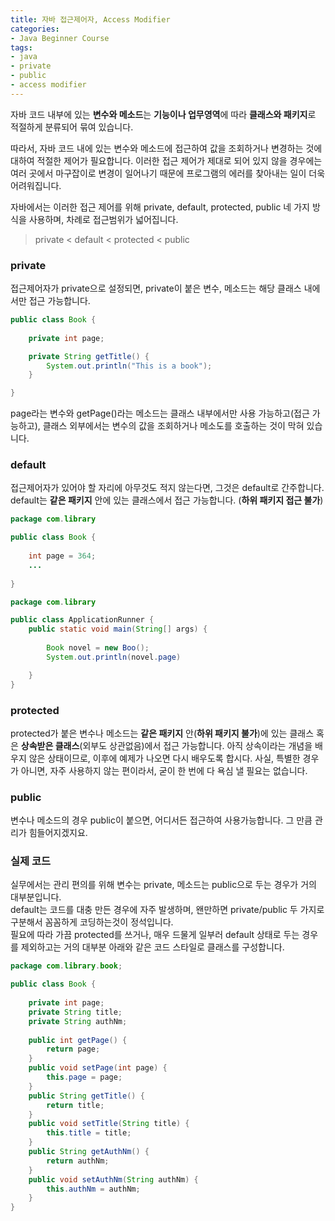 ```yaml
---
title: 자바 접근제어자, Access Modifier
categories:
- Java Beginner Course
tags:
- java
- private
- public
- access modifier
---
```


자바 코드 내부에 있는 **변수와 메소드**는 **기능이나 업무영역**에 따라  **클래스와 패키지**로 적절하게 분류되어 묶여 있습니다.   

따라서, 자바 코드 내에 있는 변수와 메소드에  접근하여 값을 조회하거나 변경하는 것에 대하여 적절한 제어가 필요합니다. 이러한 접근 제어가 제대로 되어 있지 않을 경우에는 여러 곳에서 마구잡이로 변경이 일어나기 때문에 프로그램의 에러를 찾아내는 일이 더욱 어려워집니다.

자바에서는 이러한 접근 제어를 위해 private, default, protected, public 네 가지 방식을 사용하며, 차례로 접근범위가 넓어집니다.   

> private < default <  protected < public

### private

접근제어자가 private으로 설정되면, private이 붙은 변수, 메소드는 해당 클래스 내에서만 접근 가능합니다.   

```java
public class Book {
	
	private int page;

	private String getTitle() {
		System.out.println("This is a book");
	}

}
```   

page라는 변수와 getPage()라는 메소드는 클래스 내부에서만 사용 가능하고(접근 가능하고), 클래스 외부에서는 변수의 값을 조회하거나 메소도를 호출하는 것이 막혀 있습니다.


### default

접근제어자가 있어야 할 자리에 아무것도 적지 않는다면, 그것은 default로 간주합니다. default는 **같은 패키지** 안에 있는 클래스에서 접근 가능합니다. (**하위 패키지 접근 불가**)   

```java
package com.library

public class Book {
	
	int page = 364;
	...
	
}
```

```java
package com.library

public class ApplicationRunner {
	public static void main(String[] args) {
		
		Book novel = new Boo();
		System.out.println(novel.page)

	}
}
```

### protected

protected가 붙은 변수나 메소드는 **같은 패키지** 안(**하위 패키지 불가**)에 있는 클래스 혹은 **상속받은 클래스**(외부도 상관없음)에서 접근 가능합니다. 아직 상속이라는 개념을 배우지 않은 상태이므로, 이후에 예제가 나오면 다시 배우도록 합시다. 사실, 특별한 경우가 아니면, 자주 사용하지 않는 편이라서, 굳이 한 번에 다 욕심 낼 필요는 없습니다.     


### public

변수나 메소드의 경우 public이 붙으면, 어디서든 접근하여 사용가능합니다. 그 만큼 관리가 힘들어지겠지요.   

### 실제 코드

실무에서는 관리 편의를 위해 변수는 private, 메소드는 public으로 두는 경우가 거의 대부분입니다.   
default는 코드를 대충 만든 경우에 자주 발생하며, 왠만하면 private/public 두 가지로 구분해서 꼼꼼하게 코딩하는것이 정석입니다.   
필요에 따라 가끔 protected를 쓰거나, 매우 드물게 일부러 default 상태로 두는 경우를 제외하고는 거의 대부분 아래와 같은 코드 스타일로 클래스를 구성합니다.

```java
package com.library.book;

public class Book {
	
	private int page;
	private String title;
	private String authNm;
	
	public int getPage() {
		return page;
	}
	public void setPage(int page) {
		this.page = page;
	}
	public String getTitle() {
		return title;
	}
	public void setTitle(String title) {
		this.title = title;
	}
	public String getAuthNm() {
		return authNm;
	}
	public void setAuthNm(String authNm) {
		this.authNm = authNm;
	}	
}
```
